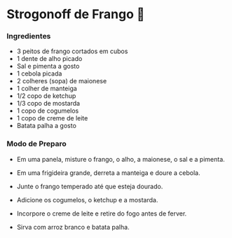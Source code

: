 # Strogonoff de Frango :chicken:

### **Ingredientes**

- 3 peitos de frango cortados em cubos
- 1 dente de alho picado
- Sal e pimenta a gosto
- 1 cebola picada
- 2 colheres (sopa) de maionese
- 1 colher de manteiga
- 1/2 copo de ketchup
- 1/3 copo de mostarda
- 1 copo de cogumelos
- 1 copo de creme de leite
- Batata palha a gosto



### **Modo de Preparo**

- Em uma panela, misture o frango, o alho, a maionese, o sal e a pimenta.

- Em uma frigideira grande, derreta a manteiga e doure a cebola.

- Junte o frango temperado até que esteja dourado.

- Adicione os cogumelos, o ketchup e a mostarda.

- Incorpore o creme de leite e retire do fogo antes de ferver.

- Sirva com arroz branco e batata palha.





